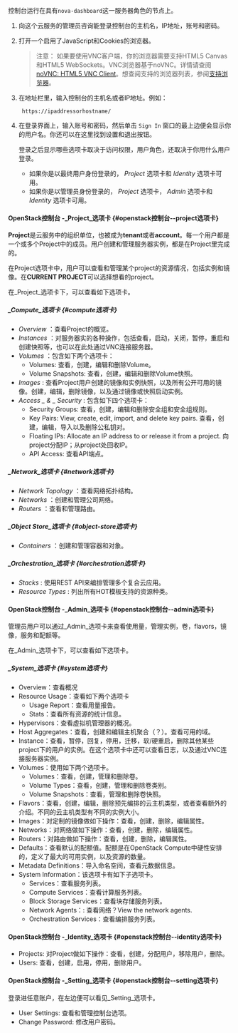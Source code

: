 控制台运行在具有`nova-dashboard`这一服务器角色的节点上。

1. 向这个云服务的管理员咨询能登录控制台的主机名，IP地址，账号和密码。
2. 打开一个启用了JavaScript和Cookies的浏览器。
   > 注意： 如果要使用VNC客户端，你的浏览器需要支持HTML5 Canvas和HTML5 WebSockets。VNC浏览器基于noVNC。详情请查阅[noVNC: HTML5 VNC Client](https://github.com/kanaka/noVNC/blob/master/README.md)。想查阅支持的浏览器列表，参阅[支持浏览器](https://github.com/kanaka/noVNC/wiki/Browser-support)。
3. 在地址栏里，输入控制台的主机名或者IP地址。例如：
   ```
    https://ipaddressorhostname/

   ```
4. 在登录界面上，输入账号和密码，然后单击
   `Sign In` 
   窗口的最上边便会显示你的用户名。你还可以在这里找到设置和退出按钮。
 
   登录之后显示哪些选项卡取决于访问权限，用户角色，还取决于你用什么用户登录。
   * 如果你是以最终用户身份登录的，
     _Project_
     选项卡和
     _Identity_
     选项卡可用。
   * 如果你是以管理员身份登录的，
     _Project_
     选项卡，
     _Admin_
     选项卡和
     _Identity_
     选项卡可用。

#### OpenStack控制台 -_Project_选项卡 {#openstack控制台--project选项卡}

**Project**是云服务中的组织单位，也被成为**tenant**或者**account**。每一个用户都是一个或多个Project中的成员。用户创建和管理服务器实例，都是在Project里完成的。

在Project选项卡中，用户可以查看和管理某个project的资源情况，包括实例和镜像。在**CURRENT PROJECT**可以选择想看的project。

在_Project_选项卡下，可以查看如下选项卡。

##### _Compute_选项卡 {#compute选项卡}

* _Overview_
  ：查看Project的概览。
* _Instances_
  ：对服务器实的各种操作，包括查看，启动，关闭，暂停，重启和创建快照等，也可以在此处通过VNC连接服务器。
* _Volumes_
  ：包含如下两个选项卡：
  * Volumes: 查看，创建，编辑和删除Volume。
  * Volume Snapshots: 查看，创建，编辑和删除Volume快照。
* _Images_
  : 查看Project用户创建的镜像和实例快照，以及所有公开可用的镜像。创建，编辑，删除镜像，以及通过镜像或快照启动实例。
* _Access _
  _&_
  _ Security_
  : 包含如下四个选项卡：
  * Security Groups: 查看，创建，编辑和删除安全组和安全组规则。
  * Key Pairs: View, create, edit, import, and delete key pairs. 查看，创建，编辑，导入以及删除公私钥对。
  * Floating IPs: Allocate an IP address to or release it from a project. 向project分配IP；从project处回收IP。
  * API Access: 查看API端点。

##### _Network_选项卡 {#network选项卡}

* _Network Topology_
  ：查看网络拓扑结构。
* _Networks_
  ：创建和管理公司网络。
* _Routers_
  ：查看和管理路由。

##### _Object Store_选项卡 {#object-store选项卡}

* _Containers_
  ：创建和管理容器和对象。

##### _Orchestration_选项卡 {#orchestration选项卡}

* _Stacks_
  : 使用REST API来编排管理多个复合云应用。
* _Resource Types_
  : 列出所有HOT模板支持的资源种类。

#### OpenStack控制台 -_Admin_选项卡 {#openstack控制台--admin选项卡}

管理员用户可以通过_Admin_选项卡来查看使用量，管理实例，卷，flavors，镜像，服务和配额等。

在_Admin_选项卡下，可以查看如下选项卡。

##### _System_选项卡 {#system选项卡}

* Overview：查看概况
* Resource Usage：查看如下两个选项卡
  * Usage Report：查看用量报告。
  * Stats：查看所有资源的统计信息。
* Hypervisors：查看虚拟机管理器的概况。
* Host Aggregates：查看，创建和编辑主机聚合（？）。查看可用的域。
* Instance：查看，暂停，回复，停用，迁移，软/硬重启，删除其他某些project下的用户的实例。在这个选项卡中还可以查看日志，以及通过VNC连接服务器实例。
* Volumes：使用如下两个选项卡。
  * Volumes：查看，创建，管理和删除卷。
  * Volume Types：查看，创建，管理和删除卷类别。
  * Volume Snapshots：查看，管理和删除卷快照。
* Flavors：查看，创建，编辑，删除预先编排的云主机类型，或者查看额外的介绍。不同的云主机类型有不同的实例大小。
* Images：对定制的镜像做如下操作：查看，创建，删除，编辑属性。
* Networks：对网络做如下操作：查看，创建，删除，编辑属性。
* Routers：对路由做如下操作：查看，创建，删除，编辑属性。
* Defaults：查看默认的配额值。配额是在OpenStack Compute中硬性安排的，定义了最大的可用实例，以及资源的数量。
* Metadata Definitions：导入命名空间，查看元数据信息。
* System Information：该选项卡有如下子选项卡。
  * Services：查看服务列表。
  * Compute Services：查看计算服务列表。
  * Block Storage Services：查看块存储服务列表。
  * Network Agents：: 查看网络？View the network agents.
  * Orchestration Services：查看编排服务列表。

#### OpenStack控制台 -_Identity_选项卡 {#openstack控制台--identity选项卡}

* Projects: 对Project做如下操作：查看，创建，分配用户，移除用户，删除。
* Users: 查看，创建，启用，停用，删除用户。

#### OpenStack控制台 -_Setting_选项卡 {#openstack控制台--setting选项卡}

登录进任意账户，在左边便可以看见_Setting_选项卡。

* User Settings: 查看和管理控制台选项。
* Change Password: 修改用户密码。



